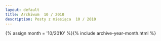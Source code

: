 ```yaml
---
layout: default
title: Archiwum  10 / 2010
description: Posty z miesiąca  10 / 2010
---
```

{% assign month = '10/2010' %}{% include archive-year-month.html %}
